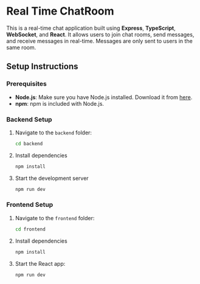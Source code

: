 # Real Time ChatRoom

This is a real-time chat application built using **Express**, **TypeScript**, **WebSocket**, and **React**. It allows users to join chat rooms, send messages, and receive messages in real-time. Messages are only sent to users in the same room.

## Setup Instructions

### Prerequisites

- **Node.js**: Make sure you have Node.js installed. Download it from [here](https://nodejs.org/).
- **npm**: npm is included with Node.js.

### Backend Setup

1. Navigate to the `backend` folder:

   ```bash
   cd backend
   ```

2. Install dependencies

   ```bash
   npm install
   ```

3. Start the development server
   ```bash
   npm run dev
   ```

### Frontend Setup

1. Navigate to the `frontend` folder:

   ```bash
   cd frontend
   ```

2. Install dependencies
   ```bash
   npm install
   ```
3. Start the React app:
   ```bash
   npm run dev
   ```

